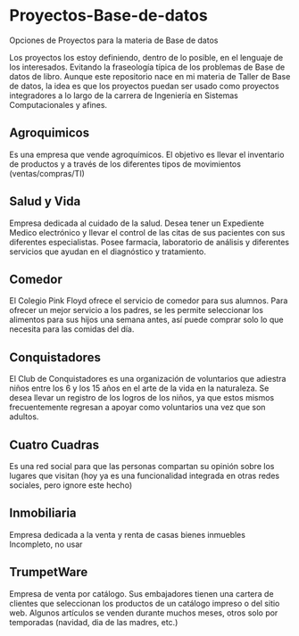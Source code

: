 # Proyectos-Base-de-datos
Opciones de Proyectos para la materia de Base de datos

Los proyectos los estoy definiendo, dentro de lo posible, en el lenguaje de los interesados. Evitando la fraseología típica de los problemas de Base de datos de libro. Aunque este repositorio nace en mi materia de Taller de Base de datos, la idea es que los proyectos puedan ser usado como proyectos integradores a lo largo de la carrera de Ingeniería en Sistemas Computacionales y afines.


## Agroquimicos 
Es una empresa que vende agroquímicos. El objetivo es llevar el inventario de productos y a través de los diferentes tipos de movimientos (ventas/compras/TI)

## Salud y Vida 
Empresa dedicada al cuidado de la salud. Desea tener un Expediente Medico electrónico y llevar el control de las citas de sus pacientes con sus diferentes especialistas. Posee farmacia, laboratorio de análisis y diferentes servicios que ayudan en el diagnóstico y tratamiento.

## Comedor
El Colegio Pink Floyd ofrece el servicio de comedor para sus alumnos. Para ofrecer un mejor servicio a los padres, se les permite seleccionar los alimentos para sus hijos una semana antes, así puede comprar solo lo que necesita para las comidas del día.

## Conquistadores
El Club de Conquistadores es una organización de voluntarios que adiestra niños entre los 6 y los 15 años en el arte de la vida en la naturaleza. Se desea llevar un registro de los logros de los niños, ya que estos mismos frecuentemente regresan a apoyar como voluntarios una vez que son adultos.

## Cuatro Cuadras
Es una red social para que las personas compartan su opinión sobre los lugares que visitan (hoy ya es una funcionalidad integrada en otras redes sociales, pero ignore este hecho)

## Inmobiliaria
Empresa dedicada a la venta y renta de casas bienes inmuebles
Incompleto, no usar

## TrumpetWare
Empresa de venta por catálogo. Sus embajadores tienen una cartera de clientes que seleccionan los productos de un catálogo impreso o del sitio web. Algunos artículos se venden durante muchos meses, otros solo por temporadas (navidad, dia de las madres, etc.)


